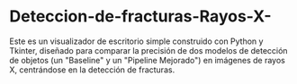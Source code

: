 # Deteccion-de-fracturas-Rayos-X-
Este es un visualizador de escritorio simple construido con Python y Tkinter, diseñado para comparar la precisión de dos modelos de detección de objetos (un "Baseline" y un "Pipeline Mejorado") en imágenes de rayos X, centrándose en la detección de fracturas.

